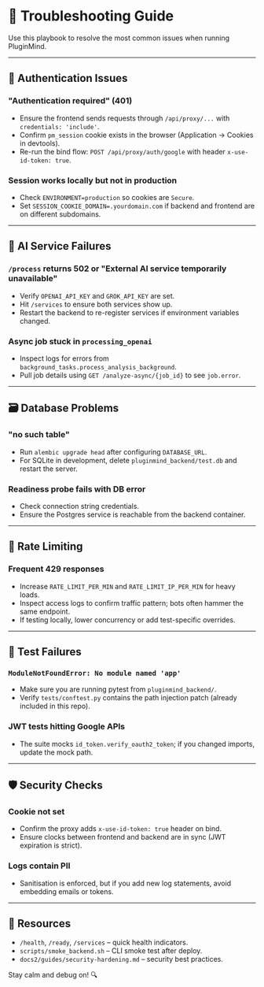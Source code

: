 # 🧯 Troubleshooting Guide

Use this playbook to resolve the most common issues when running PluginMind.

---

## 🔑 Authentication Issues

### "Authentication required" (401)
- Ensure the frontend sends requests through `/api/proxy/...` with `credentials: 'include'`.
- Confirm `pm_session` cookie exists in the browser (Application → Cookies in devtools).
- Re-run the bind flow: `POST /api/proxy/auth/google` with header `x-use-id-token: true`.

### Session works locally but not in production
- Check `ENVIRONMENT=production` so cookies are `Secure`.
- Set `SESSION_COOKIE_DOMAIN=.yourdomain.com` if backend and frontend are on different subdomains.

---

## 🧠 AI Service Failures

### `/process` returns 502 or "External AI service temporarily unavailable"
- Verify `OPENAI_API_KEY` and `GROK_API_KEY` are set.
- Hit `/services` to ensure both services show up.
- Restart the backend to re-register services if environment variables changed.

### Async job stuck in `processing_openai`
- Inspect logs for errors from `background_tasks.process_analysis_background`.
- Pull job details using `GET /analyze-async/{job_id}` to see `job.error`.

---

## 🗃️ Database Problems

### "no such table"
- Run `alembic upgrade head` after configuring `DATABASE_URL`.
- For SQLite in development, delete `pluginmind_backend/test.db` and restart the server.

### Readiness probe fails with DB error
- Check connection string credentials.
- Ensure the Postgres service is reachable from the backend container.

---

## 🚦 Rate Limiting

### Frequent 429 responses
- Increase `RATE_LIMIT_PER_MIN` and `RATE_LIMIT_IP_PER_MIN` for heavy loads.
- Inspect access logs to confirm traffic pattern; bots often hammer the same endpoint.
- If testing locally, lower concurrency or add test-specific overrides.

---

## 🧪 Test Failures

### `ModuleNotFoundError: No module named 'app'`
- Make sure you are running pytest from `pluginmind_backend/`.
- Verify `tests/conftest.py` contains the path injection patch (already included in this repo).

### JWT tests hitting Google APIs
- The suite mocks `id_token.verify_oauth2_token`; if you changed imports, update the mock path.

---

## 🛡️ Security Checks

### Cookie not set
- Confirm the proxy adds `x-use-id-token: true` header on bind.
- Ensure clocks between frontend and backend are in sync (JWT expiration is strict).

### Logs contain PII
- Sanitisation is enforced, but if you add new log statements, avoid embedding emails or tokens.

---

## 🧭 Resources

- `/health`, `/ready`, `/services` – quick health indicators.
- `scripts/smoke_backend.sh` – CLI smoke test after deploy.
- `docs2/guides/security-hardening.md` – security best practices.

Stay calm and debug on! 🔍
